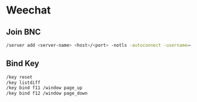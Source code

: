 # Weechat

## Join BNC

```bash
/server add <server-name> <host>/<port> -notls -autoconnect -username=<user>/<bnc-server-name> -password=<pass>
```

## Bind Key

```bash
/key reset
/key listdiff
/key bind f11 /window page_up
/key bind f12 /window page_down
```
